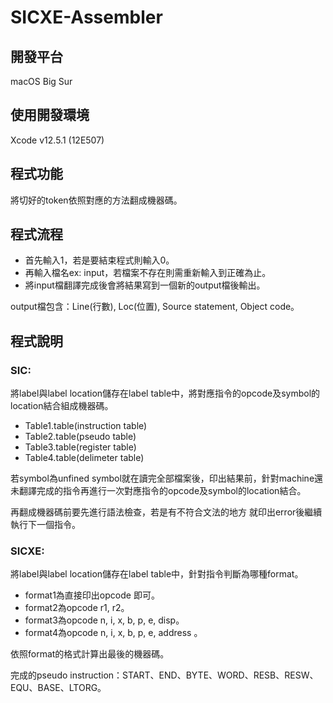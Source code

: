 # SICXE-Assembler

## 開發平台
macOS Big Sur 
## 使用開發環境
Xcode v12.5.1 (12E507) 

## 程式功能
將切好的token依照對應的方法翻成機器碼。

## 程式流程 
* 首先輸入1，若是要結束程式則輸入0。 
* 再輸入檔名ex: input，若檔案不存在則需重新輸入到正確為止。
* 將input檔翻譯完成後會將結果寫到一個新的output檔後輸出。

output檔包含：Line(行數), Loc(位置), Source statement, Object code。
## 程式說明
### SIC: 
將label與label location儲存在label table中，將對應指令的opcode及symbol的location結合組成機器碼。
* Table1.table(instruction table)
* Table2.table(pseudo table)
* Table3.table(register table)
* Table4.table(delimeter table)

若symbol為unfined symbol就在讀完全部檔案後，印出結果前，針對machine還未翻譯完成的指令再進行一次對應指令的opcode及symbol的location結合。

再翻成機器碼前要先進行語法檢查，若是有不符合文法的地方 就印出error後繼續執行下一個指令。 

### SICXE:
將label與label location儲存在label table中，針對指令判斷為哪種format。
* format1為直接印出opcode 即可。
* format2為opcode r1, r2。
* format3為opcode n, i, x, b, p, e, disp。
* format4為opcode n, i, x, b, p, e, address 。

依照format的格式計算出最後的機器碼。

完成的pseudo instruction：START、END、BYTE、WORD、RESB、RESW、EQU、BASE、LTORG。


